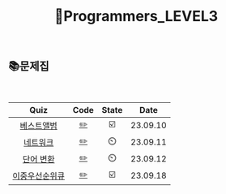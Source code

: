 <div align="center">
  <br />
  <h1> 🥉Programmers_LEVEL3 </h1>
  <br />
</div>

## 📚문제집

<br />

|                                       Quiz                                        |           Code            | State |   Date   |
| :-------------------------------------------------------------------------------: | :-----------------------: | :---: | :------: |
|   [베스트앨범](https://school.programmers.co.kr/learn/courses/30/lessons/42579)   |   [✏️](./베스트앨범.js)   |  ☑️   | 23.09.10 |
|   [네트워크](https://school.programmers.co.kr/learn/courses큐30/lessons/43162)    |    [✏️](./네트워크.js)    |  ⏲️   | 23.09.11 |
|   [단어 변환](https://school.programmers.co.kr/learn/courses/30/lessons/43163)    |    [✏️](./단어변환.js)    |  ⏲️   | 23.09.12 |
| [이중우선순위큐](https://school.programmers.co.kr/learn/courses/30/lessons/42628) | [✏️](./이중우선순위큐.js) |  ☑️   | 23.09.18 |
